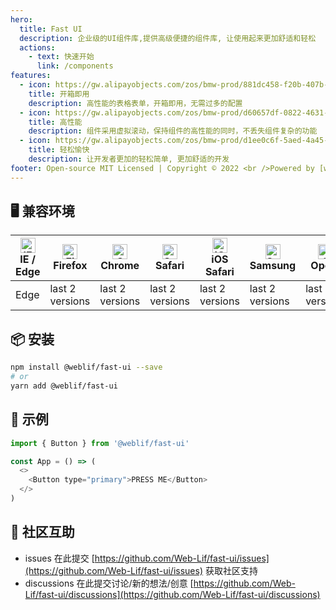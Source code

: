 ```yaml
---
hero:
  title: Fast UI
  description: 企业级的UI组件库,提供高级便捷的组件库, 让使用起来更加舒适和轻松
  actions:
    - text: 快速开始
      link: /components
features:
  - icon: https://gw.alipayobjects.com/zos/bmw-prod/881dc458-f20b-407b-947a-95104b5ec82b/k79dm8ih_w144_h144.png
    title: 开箱即用
    description: 高性能的表格表单，开箱即用，无需过多的配置
  - icon: https://gw.alipayobjects.com/zos/bmw-prod/d60657df-0822-4631-9d7c-e7a869c2f21c/k79dmz3q_w126_h126.png
    title: 高性能
    description: 组件采用虚拟滚动，保持组件的高性能的同时，不丢失组件复杂的功能
  - icon: https://gw.alipayobjects.com/zos/bmw-prod/d1ee0c6f-5aed-4a45-a507-339a4bfe076c/k7bjsocq_w144_h144.png
    title: 轻松愉快
    description: 让开发者更加的轻松简单, 更加舒适的开发
footer: Open-source MIT Licensed | Copyright © 2022 <br />Powered by [web-lif](https://github.com/web-lif)
---
```


## 🖥 兼容环境

| [<img src="https://ui.lif.ink/images/browser-logos/edge_48x48.png" alt="IE / Edge" width="24px" height="24px" />](http://godban.github.io/browsers-support-badges/)<br/>IE / Edge | [<img src="https://ui.lif.ink/images/browser-logos/firefox_48x48.png" alt="Firefox" width="24px" height="24px" />](http://godban.github.io/browsers-support-badges/)<br/>Firefox | [<img src="https://ui.lif.ink/images/browser-logos/chrome_48x48.png" alt="Chrome" width="24px" height="24px" />](http://godban.github.io/browsers-support-badges/)<br/>Chrome | [<img src="https://ui.lif.ink/images/browser-logos/safari_48x48.png" alt="Safari" width="24px" height="24px" />](http://godban.github.io/browsers-support-badges/)<br/>Safari | [<img src="https://ui.lif.ink/images/browser-logos/safari-ios_48x48.png" alt="iOS Safari" width="24px" height="24px" />](http://godban.github.io/browsers-support-badges/)<br/>iOS Safari | [<img src="https://ui.lif.ink/images/browser-logos/samsung-internet_48x48.png" alt="Samsung" width="24px" height="24px" />](http://godban.github.io/browsers-support-badges/)<br/>Samsung | [<img src="https://ui.lif.ink/images/browser-logos/opera_48x48.png" alt="Opera" width="24px" height="24px" />](http://godban.github.io/browsers-support-badges/)<br/>Opera |
| --------------------------------------------------------------------------------------------------------------------------------------------------------------------------------- | -------------------------------------------------------------------------------------------------------------------------------------------------------------------------------- | ----------------------------------------------------------------------------------------------------------------------------------------------------------------------------- | ----------------------------------------------------------------------------------------------------------------------------------------------------------------------------- | ----------------------------------------------------------------------------------------------------------------------------------------------------------------------------------------- | ----------------------------------------------------------------------------------------------------------------------------------------------------------------------------------------- | -------------------------------------------------------------------------------------------------------------------------------------------------------------------------- |
| Edge                                                                                                                                                                              | last 2 versions                                                                                                                                                                  | last 2 versions                                                                                                                                                               | last 2 versions                                                                                                                                                               | last 2 versions                                                                                                                                                                           | last 2 versions                                                                                                                                                                           | last 2 versions                                                                                                                                                            |

## 📦 安装

```bash
npm install @weblif/fast-ui --save
# or
yarn add @weblif/fast-ui
```

## 🔨 示例

```js
import { Button } from '@weblif/fast-ui'

const App = () => (
  <>
    <Button type="primary">PRESS ME</Button>
  </>
)
```

## 👥 社区互助

- issues 在此提交 [https://github.com/Web-Lif/fast-ui/issues](https://github.com/Web-Lif/fast-ui/issues) 获取社区支持
- discussions 在此提交讨论/新的想法/创意 [https://github.com/Web-Lif/fast-ui/discussions](https://github.com/Web-Lif/fast-ui/discussions)
